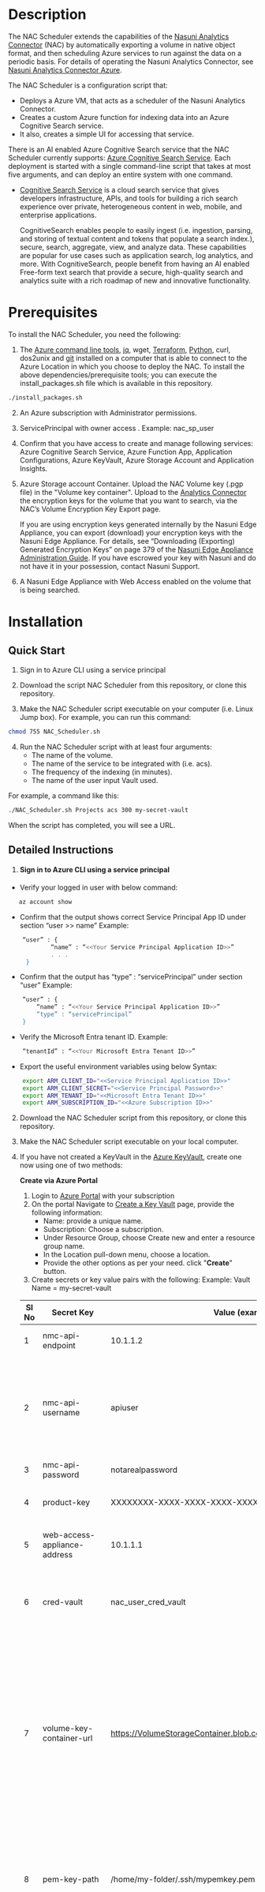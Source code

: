 # Description

The NAC Scheduler extends the capabilities of the [Nasuni Analytics Connector](https://nac.cs.nasuni.com/) (NAC) by automatically exporting a volume in native object format, and then scheduling Azure services to run against the data on a periodic basis. For details of operating the Nasuni Analytics Connector, see [Nasuni Analytics Connector Azure](https://b.link/Nasuni_Analytics_Connector_AZURE).

The NAC Scheduler is a configuration script that:
* Deploys a Azure VM, that acts as a scheduler of the Nasuni Analytics Connector.
* Creates a custom Azure function for indexing data into an Azure Cognitive Search service.
* It also, creates a simple UI for accessing that service.
 
There is an AI enabled Azure Cognitive Search service that the NAC Scheduler currently supports: [Azure Cognitive Search Service](https://azure.microsoft.com/en-us/products/ai-services/cognitive-search#overview). Each deployment is started with a single command-line script that takes at most five arguments, and can deploy an entire system with one command.

* [Cognitive Search Service](https://azure.microsoft.com/en-us/products/ai-services/cognitive-search#overview) is a cloud search service that gives developers infrastructure, APIs, and tools for building a rich search experience over private, heterogeneous content in web, mobile, and enterprise applications.

    CognitiveSearch enables people to easily ingest (i.e. ingestion, parsing, and storing of textual content and tokens that populate a search index.), secure, search, aggregate, view, and analyze data. These capabilities are popular for use cases such as application search, log analytics, and more. With CognitiveSearch, people benefit from having an AI enabled Free-form text search that provide a secure, high-quality search and analytics suite with a rich roadmap of new and innovative functionality.

# Prerequisites

To install the NAC Scheduler, you need the following:

1. The [Azure command line tools](https://learn.microsoft.com/en-us/cli/azure/install-azure-cli), [jq](https://jqlang.github.io/jq/), wget, [Terraform](https://developer.hashicorp.com/terraform/tutorials/azure-get-started), [Python](https://www.python.org/downloads/), curl, dos2unix and [git] installed on a computer that is able to connect to the Azure Location in which you choose to deploy the NAC.
To install the above dependencies/prerequisite tools; you can execute the install_packages.sh file which is available in this repository.
```sh
./install_packages.sh
```
2. An Azure subscription with Administrator permissions.
3. ServicePrincipal with owner access . Example: nac_sp_user
4. Confirm that you have access to create and manage following services: 
    Azure Cognitive Search Service, Azure Function App, Application Configurations, Azure KeyVault, Azure Storage Account and Application Insights.    
5. Azure Storage account Container.
    Upload the NAC Volume key (.pgp file) in the "Volume key container". Upload to the [Analytics Connector] the encryption keys for the volume that you want to search, via the NAC’s Volume Encryption Key Export page. 
    
    If you are using encryption keys generated internally by the Nasuni Edge Appliance, you can export (download) your encryption keys with the Nasuni Edge Appliance. For details, see “Downloading (Exporting) Generated Encryption Keys” on page 379 of the [Nasuni Edge Appliance Administration Guide](https://b.link/Nasuni_Edge_Appliance_Administration_Guide). 
If you have escrowed your key with Nasuni and do not have it in your possession, contact Nasuni Support.
6. A Nasuni Edge Appliance with Web Access enabled on the volume that is being searched.

# Installation

## Quick Start

1. Sign in to Azure CLI using a service principal

2. Download the script NAC Scheduler from this repository, or clone this repository.

3. Make the NAC Scheduler script executable on your computer (i.e. Linux Jump box). For example, you can run this command:
```sh 
chmod 755 NAC_Scheduler.sh
```

4. Run the NAC Scheduler script with at least four arguments:
    * The name of the volume.
    * The name of the service to be integrated with (i.e. acs).
    * The frequency of the indexing (in minutes).
    * The name of the user input Vault used.
    
For example, a command like this:

```sh 
./NAC_Scheduler.sh Projects acs 300 my-secret-vault
```

When the script has completed, you will see a URL.

## Detailed Instructions

1. #### Sign in to Azure CLI using a service principal
- Verify your logged in user with below command: 
```sh 
   az account show
``` 
- Confirm that the output shows correct Service Principal App ID under section “user >> name” 
    Example: 	
```sh 
    “user” : {
            “name” : “<<Your Service Principal Application ID>>”
            . . . 
     }
```
- Confirm that the output has “type” : “servicePrincipal” under section “user”
    Example: 
```sh
    “user” : {
        “name” : “<<Your Service Principal Application ID>>”
        “type” : “servicePrincipal”
    }
```
- Verify the Microsoft Entra tenant ID.
    Example: 
```sh
    “tenantId” : “<<Your Microsoft Entra Tenant ID>>”
```
- Export the useful environment variables using below Syntax:
```sh
    export ARM_CLIENT_ID="<<Service Principal Application ID>>"  
    export ARM_CLIENT_SECRET="<<Service Principal Password>>" 
    export ARM_TENANT_ID="<<Microsoft Entra Tenant ID>>" 
    export ARM_SUBSCRIPTION_ID="<<Azure Subscription ID>>"
```

2. Download the NAC Scheduler script from this repository, or clone this repository.

3. Make the NAC Scheduler script executable on your local computer.

4. If you have not created a KeyVault in the [Azure KeyVault], create one now using one of two methods:

    **Create via Azure Portal**
    
    1. Login to [Azure Portal](https://portal.azure.com/#home) with your subscription 
    2. On the portal Navigate to [Create a Key Vault](https://portal.azure.com/#create/Microsoft.KeyVault) page, provide the following information:
        - Name: provide a unique name.
        - Subscription: Choose a subscription.
        - Under Resource Group, choose Create new and enter a resource group name.
        - In the Location pull-down menu, choose a location.
        - Provide the other options as per your need. 
    click "**Create**" button.
    3. Create secrets or key value pairs with the following:
    Example: Vault Name = my-secret-vault
    
    |Sl No|Secret Key| Value (example)    | Notes   .    |
    |---|----------|--------| ---------------------------    |
    |1|nmc-api-endpoint|10.1.1.2|Should be accessible to the resources created by this script.|
    |2|nmc-api-username|apiuser|Make sure that this API user has the following Permissions: "Enable NMC API Access" and "Manage all aspects of Volumes".  For details, see “Adding Permission Groups” on page 461 of the [Nasuni Management Console Guide](https://b.link/Nasuni_NMC_Guide).|
    |3|nmc-api-password|notarealpassword|Password for this user.|
    |4|product-key|XXXXXXXX-XXXX-XXXX-XXXX-XXXXXXXXXXXX|Your product key can be generated on the [Nasuni Cloud Services page] in your Nasuni dashboard.|
    |5|web-access-appliance-address|10.1.1.1|Should be publicly accessible and include shares for the volume being searched.|
    |6|cred-vault|nac_user_cred_vault|Provide the User Credential Vault name. This is the Azure Key-Vault containing user name and password,   where; the user name must have owner access|
    |7|volume-key-container-url|https://VolumeStorageContainer.blob.core.windows.net/key/XXXXX.pgp|This is the parameter value created when you upload your pgp key file to the VolumeStorageContainer container. After uploading, follow below steps to get the volume-key-container-url: - Login to the Azure Portal and navigate to Microsoft_Azure_Storage. - Identify the VolumeKey Storage account - Navigate to Containers   - Click on the container name    - Click on the pgp file name     - Copy the URL under Properties|
    |8|pem-key-path|/home/my-folder/.ssh/mypemkey.pem|A pem key which is also stored as one of the [key pairs] in your Azure account. (NB: case matters. Make sure that the pem key in the pem-key-path has the same capitalization as the corresponding key in Azure)|
    |9|nac-scheduler-name|NAC_Scheduler_VM|(Optional) The name of the NAC Scheduler. If this variable is not set, the name defaults to "NAC_Scheduler"|
    |10|github-organization|nasuni-labs|(Optional) If you have forked this repository or are using a forked version of this repository, add that organization name here. All calls to github repositories will look within this organization|
    |11|azure-location|canadacentral|The Azure Region/Location, where you want to execute NAC|
    |12|azure-subscription|XXXXXXXX-XXXX-XXXX-XXXX-XXXXXXXXXXXX|The Subscription ID, of your Azure Account|
    |13|use_private_ip|Y|(Optinal)If you want to provision the infrastructure in a Private subnet, add the instruction in with use_private_ip. All resources will be provisioned in the provided Private, if the value passed as "Y". If this variable is not provided, the execution will happen in the Default VPC's default Public Subnet.|
    |14|networking-resource-group|network-rg-XXXXX|This is the Azure Resource Group, where all network related resources will be provisioned.|
    |15|user-vnet-name|myuser_vnet|Provide the Specified vnet name. This vNet should reside in the networking resource group|
    |16|edgeappliance-resource-group|edgeappliance-rg-XXXXX|This is the Azure Resource Group, where the edge Appliance and source storage account resides. You can get this Resource Group by following steps: → Login to NMC → navigate to File Browser → select a volume → copy Account → search for the copied account in Azure portal to get the storage account → find the Resource Group  → This should be the edgeappliance-resource-group|
    |17|sp-secret|XXXXXXXXXXXXXXXXX|Provide the value of the Service Principal Id. All resources will be provisioned with Service Principal user. Follow the below stps to get the sp-secret from Azure Portal: - Login to the Azure Portal. Navigate to **Microsoft Entra ID** Click on **App registrations** from left menu, Search your SP (i.e. pubnactest-sp), and Click on the **Certificates & secrets**. Value of sp-secret is the hidden Value in the table. If, you dont remember the avlue of the SP Secret, you can create one by **+ create**|
    4. After you have entered all the key value pairs, click **Next**.
    5. Choose a name for your key. Remember this name for when you run the initial script.  

    **Create a local file**

    1. Create a text file that contains the key/value pairs listed above.
    2. Do not use quotes for either the key or the value. For example: azure-location="canadacentral"
    3. Save this as a text file (for example, mysecret.txt) in the same folder as the NAC_Scheduler.sh script.

4. If you need to override any of the NAC parameters (as described in the Appendix: Automating Analytics Connector section of the [NAC Technical Documentation]), you can create a NAC variables file that lists the parameters you would like to change.

5. Save this list of variables as a text file (for example, nacvariables.txt) in the same folder as the NAC_Scheduler.sh script.

6. Run the script with three to five arguments, depending on whether or not you have created a local secrets file or a NAC variables file. The order of arguments should be as follows:
    * The name of the volume.
    * The name of the service to be integrated with (see Services Available below).
    * The frequency of the indexing (in minutes).
    * The path to the secrets file created in Step 3 **Create via Azure Portal**, or the name of the User Input Vault generated in Step 3 **Create a local file**.
    * (OPTIONAL) The path to the NAC variables file.

For example, a command with all five arguments would look like this:

```sh
./NAC_Scheduler.sh Projects acs 300 my-secret-vault nacvariables.txt
```
# Services Available

The NAC Scheduler currently supports the following services:

|Service Name|Argument Short Name|Description|What is deployed|
|------------|-------------------|-----------|----------------|
|Azure CognitiveSearch|acs|Automates the indexing of files created on a Nasuni volume.|1. NAC Scheduler (Azure VM) Instance (if not already deployed). 2. Azure CognitiveSearch service (if not already deployed). 3. Cron job to run terraform scripts to periodically create and destroy the NAC. 4. Azure Destination Container for preserving the short lived copy of the files in UniFS format 5. Azure function for indexing data exported by the NAC to the destination bucket(Azure Destination Container) and deleting the data after it has been indexed. 6. A simple Search UI available on the NAC Scheduler VM.|

# Getting Help

To get help, please [submit an issue] to this Github repository.

[Analytics Connector]: https://nac.cs.nasuni.com/launch.html
[Azure KeyVault]: https://azure.microsoft.com/en-in/products/key-vault
[git]: https://git-scm.com/downloads
[NAC Technical Documentation]: https://b.link/Nasuni_Analytics_Connector_AZURE
[Nasuni Cloud Services page]: https://account.nasuni.com/account/cloudservices/
[submit an issue]: https://github.com/nasuni-community-tools/sch-nac/issues
